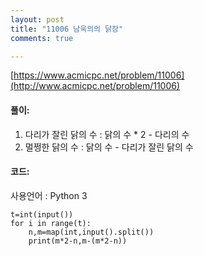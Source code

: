 ```yaml
---
layout: post
title: "11006 남욱의의 닭장"
comments: true

---
```

[https://www.acmicpc.net/problem/11006](http://www.acmicpc.net/problem/11006)

#### **풀이:**
1. 다리가 잘린 닭의 수
	: 닭의 수 * 2 - 다리의 수
2. 멀쩡한 닭의 수
	: 닭의 수 - 다리가 잘린 닭의 수

#### **코드:**
사용언어 : Python 3
```
t=int(input())
for i in range(t):
    n,m=map(int,input().split())
    print(m*2-n,m-(m*2-n))
```